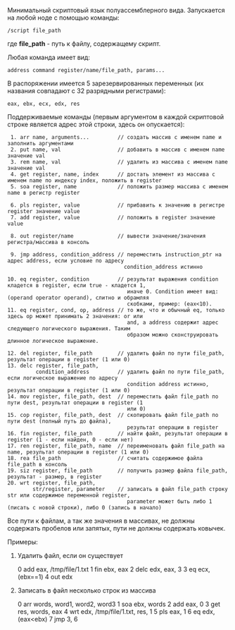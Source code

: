 Минимальный скриптовый язык полуассемблерного вида. 
Запускается на любой ноде с помощью команды:
    
    /script file_path
    
где **file_path** - путь к файлу, содержащему скрипт.

Любая команда имеет вид:
    
    address command register/name/file_path, params...

В распоряжении имеется 5 зарезервированных переменных 
(их названия совпадают с 32 разрядными регистрами):
    
    eax, ebx, ecx, edx, res
    
Поддерживаемые команды (первым аргументом в каждой скриптовой строке
является адрес этой строки, здесь он опускается):

     1. arr name, arguments...         // создать массив с именем name и заполнить аргументами
     2. put name, val                  // добавить в массив с именем name значение val
     3. rem name, val                  // удалить из массива с именем name значение val
     4. get register, name, index      // достать элемент из массива с именем name по индексу index, положить в register
     5. soa register, name             // положить размер массива с именем name в регистр register
     
     6. pls register, value            // прибавить к значению в регистре register значение value
     7. add register, value            // положить в register значение value
    
     8. out register/name              // вывести значение/значения регистра/массива в консоль
    
     9. jmp address, condition_address // переместить instruction_ptr на адрес address, если условие по адресу 
                                         condition_address истинно
                                         
    10. eq register, condition         // результат выражения condition кладется в register, если true - кладется 1, 
                                          иначе 0. Condition имеет вид: (operand operator operand), слитно и обрамляя
                                          скобками, пример: (eax<10).
    11. eq register, cond, op, address // то же, что и обычный eq, только здесь op может принимать 2 значения: or или
                                          and, а address содержит адрес следующего логического выражения. Таким 
                                          образом можно сконструировать длинное логическое выражение.
                                          
    12. del register, file_path        // удалить файл по пути file_path, результат операции в register (1 или 0)
    13. delc register, file_path, 
             condition_address         // удалить файл по пути file_path, если логическое выражение по адресу 
                                          condition address истинно, результат операции в register (1 или 0)
    14. mov register, file_path, dest  // переместить файл file_path по пути dest, результат операции в register (1 
                                          или 0)
    15. cop register, file_path, dest  // скопировать файл file_path по пути dest (полный путь до файла), 
                                          результат операции в register
    16. fin register, file_path        // найти файл, результат операции в register (1 - если найден, 0 - если нет)
    17. ren register, file_path, name  // переименовать файл file_path на name, результат операции в register (1 или 0)
    18. rea file_path                  // считать содержимое файла file_path в консоль
    19. siz register, file_path        // получить размер файла file_path, результат - размер, в register
    20. wrt register, file_path, 
            str/register, parameter    // записать в файл file_path строку str или содержимое переменной register, 
                                          parameter может быть либо 1 (писать с новой строки), либо 0 (запись в начало)
                                          
                                          
Все пути к файлам, а так же значения в массивах, не должны содержать пробелов
или запятых, пути не должны содержать ковычек.


Примеры:

1. Удалить файл, если он существует

    
    0 add  eax, /tmp/file/1.txt
    1 fin  ebx, eax
    2 delc edx, eax, 3 
    3 eq   ecx, (ebx==1)
    4 out  edx
    
2. Записать в файл несколько строк из массива
    
    
    0 arr words, word1, word2, word3
    1 soa ebx, words
    2 add eax, 0
    3 get res, words, eax
    4 wrt edx, /tmp/file/1.txt, res, 1
    5 pls eax, 1
    6 eq  edx, (eax<ebx)
    7 jmp 3, 6 
    
    
 